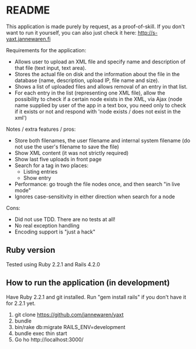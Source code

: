 # README

This application is made purely by request, as a proof-of-skill. If you don't want to run it yourself, you can also just check it here: http://s-yaxt.jannewaren.fi

Requirements for the application:

* Allows user to upload an XML file and specify name and description of that file (text input, text area).
* Stores the actual file on disk and the information about the file in the database (name, description, upload IP, file name and size).
* Shows a list of uploaded files and allows removal of an entry in that list.
* For each entry in the list (representing one XML file), allow the possibility to check if a certain node exists in the XML, via Ajax (node name supplied by user of the app in a text box, you need only to check if it exists or not and respond with 'node exists / does not exist in the xml')

Notes / extra features / pros:

* Store both filenames, the user filename and internal system filename (do not use the user's filename to save the file)
* Show XML content (it was not strictly required)
* Show last five uploads in front page
* Search for a tag in two places:
  * Listing entries
  * Show entry
* Performance: go trough the file nodes once, and then search "in live mode"
* Ignores case-sensitivity in either direction when search for a node

Cons:

* Did not use TDD. There are no tests at all!
* No real exception handling
* Encoding support is "just a hack"


## Ruby version

Tested using Ruby 2.2.1 and Rails 4.2.0


## How to run the application (in development)

Have Ruby 2.2.1 and git installed. Run "gem install rails" if you don't have it for 2.2.1 yet.

1. git clone https://github.com/jannewaren/yaxt
2. bundle
3. bin/rake db:migrate RAILS_ENV=development
4. bundle exec thin start
5. Go ho http://localhost:3000/
